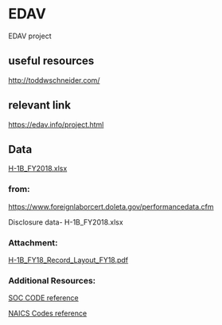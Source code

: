 # EDAV
EDAV project

## useful resources 

http://toddwschneider.com/

## relevant link

https://edav.info/project.html

## Data

[H-1B_FY2018.xlsx](https://www.foreignlaborcert.doleta.gov/pdf/PerformanceData/2018/H-1B_Disclosure_Data_FY2018_Q4_EOY.xlsx)

### from:

https://www.foreignlaborcert.doleta.gov/performancedata.cfm

Disclosure data- H-1B_FY2018.xlsx

### Attachment:

[H-1B_FY18_Record_Layout_FY18.pdf](https://www.foreignlaborcert.doleta.gov/pdf/PerformanceData/2018/H-1B_FY18_Record_Layout_Q4.pdf)

### Additional Resources:

[SOC CODE reference](https://www.bls.gov/soc/2010/2010_major_groups.htm#45-0000)

[NAICS Codes reference](https://www.census.gov/programs-surveys/economic-census/guidance/understanding-naics.html)
